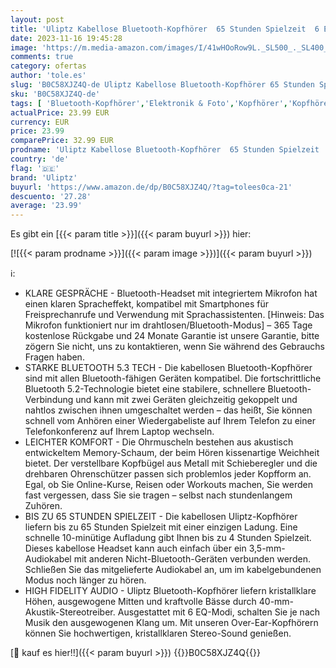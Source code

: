 ```yaml
---
layout: post
title: 'Uliptz Kabellose Bluetooth-Kopfhörer  65 Stunden Spielzeit  6 EQ-Soundmodi  HiFi-Stereo-Over-Ear-Kopfhörer mit Mikrofon  Faltbare Bluetooth 5.3-Kopfhörer für Reisen/Büro/Handy/TV/PC  Lila '
date: 2023-11-16 19:45:28
image: 'https://m.media-amazon.com/images/I/41wHOoRow9L._SL500_._SL400_.jpg'
comments: true
category: ofertas
author: 'tole.es'
slug: 'B0C58XJZ4Q-de Uliptz Kabellose Bluetooth-Kopfhörer 65 Stunden Spielzeit...'
sku: 'B0C58XJZ4Q-de'
tags: [ 'Bluetooth-Kopfhörer','Elektronik & Foto','Kopfhörer','Kopfhörer & Zubehör','uliptz','🇩🇪', ]
actualPrice: 23.99 EUR
currency: EUR
price: 23.99
comparePrice: 32.99 EUR
prodname: 'Uliptz Kabellose Bluetooth-Kopfhörer  65 Stunden Spielzeit  6 EQ-Soundmodi  HiFi-Stereo-Over-Ear-Kopfhörer mit Mikrofon  Faltbare Bluetooth 5.3-Kopfhörer für Reisen/Büro/Handy/TV/PC  Lila '
country: 'de'
flag: '🇩🇪'
brand: 'Uliptz'
buyurl: 'https://www.amazon.de/dp/B0C58XJZ4Q/?tag=tolees0ca-21'
descuento: '27.28'
average: '23.99'
---
```


Es gibt ein [{{< param title >}}]({{< param buyurl >}}) hier:

[![{{< param prodname >}}]({{< param image >}})]({{< param buyurl >}})

ℹ️:

- KLARE GESPRÄCHE - Bluetooth-Headset mit integriertem Mikrofon hat einen klaren Spracheffekt, kompatibel mit Smartphones für Freisprechanrufe und Verwendung mit Sprachassistenten. [Hinweis: Das Mikrofon funktioniert nur im drahtlosen/Bluetooth-Modus] – 365 Tage kostenlose Rückgabe und 24 Monate Garantie ist unsere Garantie, bitte zögern Sie nicht, uns zu kontaktieren, wenn Sie während des Gebrauchs Fragen haben.
- STARKE BLUETOOTH 5.3 TECH - Die kabellosen Bluetooth-Kopfhörer sind mit allen Bluetooth-fähigen Geräten kompatibel. Die fortschrittliche Bluetooth 5.2-Technologie bietet eine stabilere, schnellere Bluetooth-Verbindung und kann mit zwei Geräten gleichzeitig gekoppelt und nahtlos zwischen ihnen umgeschaltet werden – das heißt, Sie können schnell vom Anhören einer Wiedergabeliste auf Ihrem Telefon zu einer Telefonkonferenz auf Ihrem Laptop wechseln.
- LEICHTER KOMFORT - Die Ohrmuscheln bestehen aus akustisch entwickeltem Memory-Schaum, der beim Hören kissenartige Weichheit bietet. Der verstellbare Kopfbügel aus Metall mit Schieberegler und die drehbaren Ohrenschützer passen sich problemlos jeder Kopfform an. Egal, ob Sie Online-Kurse, Reisen oder Workouts machen, Sie werden fast vergessen, dass Sie sie tragen – selbst nach stundenlangem Zuhören.
- BIS ZU 65 STUNDEN SPIELZEIT - Die kabellosen Uliptz-Kopfhörer liefern bis zu 65 Stunden Spielzeit mit einer einzigen Ladung. Eine schnelle 10-minütige Aufladung gibt Ihnen bis zu 4 Stunden Spielzeit. Dieses kabellose Headset kann auch einfach über ein 3,5-mm-Audiokabel mit anderen Nicht-Bluetooth-Geräten verbunden werden. Schließen Sie das mitgelieferte Audiokabel an, um im kabelgebundenen Modus noch länger zu hören.
- HIGH FIDELITY AUDIO - Uliptz Bluetooth-Kopfhörer liefern kristallklare Höhen, ausgewogene Mitten und kraftvolle Bässe durch 40-mm-Akustik-Stereotreiber. Ausgestattet mit 6 EQ-Modi, schalten Sie je nach Musik den ausgewogenen Klang um. Mit unseren Over-Ear-Kopfhörern können Sie hochwertigen, kristallklaren Stereo-Sound genießen.

[🛒 kauf es hier!!]({{< param buyurl >}})
{{<world>}}B0C58XJZ4Q{{</world>}}
